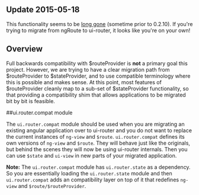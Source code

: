 ## Update 2015-05-18 
This functionality seems to be [long gone](https://github.com/angular-ui/ui-router/issues/66#issuecomment-49115929) (sometime prior to 0.2.10). If you're trying to migrate from ngRoute to ui-router, it looks like you're on your own!

## Overview

Full backwards compatibility with $routeProvider is **not** a primary goal this project. However, we are trying to have a clear migration path from $routeProvider to $stateProvider, and to use compatible terminology where this is possible and makes sense. At this point, most features of $routeProvider cleanly map to a sub-set of $stateProvider functionality, so that providing a compatibility shim that allows applications to be migrated bit by bit is feasible.

##ui.router.compat module

The `ui.router.compat` module should be used when you are migrating an existing angular application over to ui-router and you do not want to replace the current instances of `ng-view` and `$route`. `ui.router.compat` defines its own versions of `ng-view` and `$route`. They will behave just like the originals, but behind the scenes they will now be using ui-router internals. Then you can use `$state` and `ui-view` in new parts of your migrated application.

**Note:** The `ui.router.compat` module has `ui.router.state` as a dependency. So you are essentially loading the `ui.router.state` module and then `ui.router.compat` adds an compatibility layer on top of it that redefines `ng-view` and `$route/$routeProvider`.